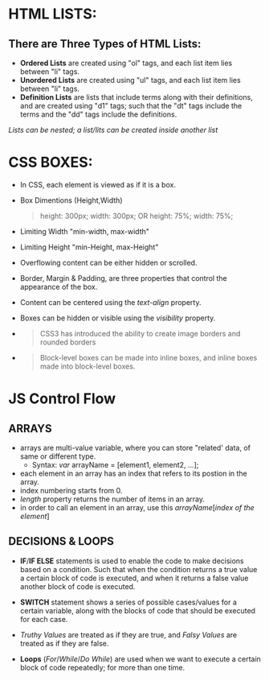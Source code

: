 # HTML LISTS:

## There are Three Types of HTML Lists:

- **Ordered Lists** are created using "ol" tags, and each list item lies between "li" tags.
- **Unordered Lists** are created using "ul" tags, and each list item lies between "li" tags.
- **Definition Lists** are lists that include terms along with their definitions, and are created using "d1" tags; such that the "dt" tags include the terms and the "dd" tags include the definitions.

*Lists can be nested; a list/lits can be created inside another list*

# CSS BOXES:

- In CSS, each element is viewed as if it is a box.
- Box Dimentions (Height,Width)
  >height: 300px;
   width: 300px;
      OR 
   height: 75%;
   width: 75%;

- Limiting Width "min-width, max-width"
- Limiting Height "min-Height, max-Height"
- Overflowing content can be either hidden or scrolled.
- Border, Margin & Padding, are three properties that control the appearance of the box.
- Content can be centered using the *text-align* property.
- Boxes can be hidden or visible using the *visibility* property.
- >CSS3 has introduced the ability to create image borders and rounded borders
- >Block-level boxes can be made into inline boxes, and inline boxes made into block-level boxes.

# JS Control Flow

## ARRAYS
- arrays are multi-value variable, where you can store "related' data, of same or different type.
  - Syntax: *var* arrayName = [element1, element2, ...];
- each element in an array has an index that refers to its postion in the array.
- index numbering starts from 0.
- _length_ property returns the number of items in an array.
- in order to call an element in an array, use this *arrayName*[*index of the element*]

## DECISIONS & LOOPS

- **IF**/**IF ELSE** statements is used to enable the code to make decisions based on a condition. Such that when the condition returns a true value a certain block of code is executed, and when it returns a false value another block of code is executed.

- **SWITCH** statement shows a series of possible cases/values for a certain variable, along with the blocks of code that should be executed for each case.

- *Truthy Values* are treated as if they are true, and *Falsy Values* are treated as if they are false.

- **Loops** (_For_/_While_/_Do While_) are used when we want to execute a certain block of code repeatedly; for more than one time.

